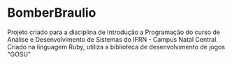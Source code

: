# BomberBraulio

Projeto criado para a disciplina de Introdução a Programação do curso de Análise e Desenvolvimento de Sistemas do IFRN - Campus Natal Central. Criado na linguagem Ruby, utiliza a biblioteca de desenvolvimento de jogos "GOSU"
